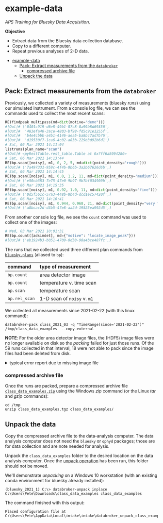 # example-data

*APS Training for Bluesky Data Acquisition*.

**Objective**

* Extract data from the Bluesky data collection database.
* Copy to a different computer.
* Repeat previous analyses of 2-D data.

- [example-data](#example-data)
  - [Pack: Extract measurements from the `databroker`](#pack-extract-measurements-from-the-databroker)
    - [compressed archive file](#compressed-archive-file)
  - [Unpack the data](#unpack-the-data)

## Pack: Extract measurements from the `databroker`

Previously, we collected a variety of measurements (bluesky *runs*)
using our simulated instrument. From a console log file, we can see the
commands used to collect the most recent scans:

```python
RE(findpeak_multipass(md=dict(motive="demo")))
#[Out]# ('0401c919-d6e8-49b1-87c8-8a99b8d69356',
#[Out]#  '483efa40-3ace-4803-bf98-fd5c91e1255f',
#[Out]#  'b4e4cbbb-a4b1-4146-aea5-ba8bc7ad7b76',
#[Out]#  'd19530f7-1ca6-4c02-a83b-229b3d92b6d1')
# Sat, 06 Mar 2021 14:11:04
listruns(plan_name="scan")
#[Out]# <pyRestTable.rest_table.Table at 0x7ff6a8094280>
# Sat, 06 Mar 2021 14:13:44
RE(bp.scan([noisy], m1, 0, 2, 5, md=dict(point_density="rough")))
#[Out]# ('7a497331-959c-4f4b-8b6b-3a2b67626d6b',)
# Sat, 06 Mar 2021 14:14:45
RE(bp.scan([noisy], m1, 0.8, 1.2, 11, md=dict(point_density="medium")))
#[Out]# ('e50cb383-7e75-47e0-9b97-9b7bf034900b',)
# Sat, 06 Mar 2021 14:15:35
RE(bp.scan([noisy], m1, 0.92, 1.0, 11, md=dict(point_density="fine")))
#[Out]# ('0d5f561c-57a3-448b-8b4d-dcd1ec57420f',)
# Sat, 06 Mar 2021 14:16:41
RE(bp.scan([noisy], m1, 0.944, 0.968, 21, md=dict(point_density="very fine")))
#[Out]# ('a8bcac2d-d3b5-47e8-aa2d-19525ea992d5',)
```

From another console log file, we see the `count` command was used to
collect one of the images:

```python
# Wed, 03 Mar 2021 10:01:31
RE(bp.count([adsimdet], md={"motive": "locate_image_peak"}))
#[Out]# ('eb1924b3-b051-4709-8d38-98a4bce487fc',)
```

The runs that we collected used three different plan commands from
[`bluesky.plans`](https://blueskyproject.io/bluesky/plans.html) (aliased
to `bp`):

command | type of measurement
:--- | :---
`bp.count` | area detector image
`bp.count` | temperature v. time scan
`bp.scan` | temperature scan
`bp.rel_scan` | 1-D scan of `noisy` v. `m1`

We collected all measurements since 2021-02-22 (with this linux
command):

    databroker-pack class_2021_03 -q "TimeRange(since='2021-02-22')" /tmp/class_data_examples  --copy-external

**NOTE**: For the older area detector image files, the (HDF5) image files were no
longer available on disk so the *packing* failed for just those runs.  Of
the 59 runs collected in that interval, 18 were not able to pack since
the image files had been deleted from disk.

<details>
<summary>typical error report due to missing image file</summary>

```
Error while exporting Run 'ec4915d9-f6f2-4b8d-85eb-cf4b3556b2f5'
Traceback (most recent call last):
  File "/home/prjemian/Apps/miniconda3/envs/bluesky_2021_1/lib/python3.8/site-packages/event_model/__init__.py", line 1041, in _attempt_with_retries
    return func(*args, **kwargs)
  File "/home/prjemian/Apps/miniconda3/envs/bluesky_2021_1/lib/python3.8/site-packages/area_detector_handlers/handlers.py", line 181, in __init__
    super().__init__(
  File "/home/prjemian/Apps/miniconda3/envs/bluesky_2021_1/lib/python3.8/site-packages/area_detector_handlers/handlers.py", line 117, in __init__
    self.open()
  File "/home/prjemian/Apps/miniconda3/envs/bluesky_2021_1/lib/python3.8/site-packages/area_detector_handlers/handlers.py", line 137, in open
    self._file = h5py.File(self._filename, "r")
  File "/home/prjemian/Apps/miniconda3/envs/bluesky_2021_1/lib/python3.8/site-packages/h5py/_hl/files.py", line 406, in __init__
    fid = make_fid(name, mode, userblock_size,
  File "/home/prjemian/Apps/miniconda3/envs/bluesky_2021_1/lib/python3.8/site-packages/h5py/_hl/files.py", line 173, in make_fid
    fid = h5f.open(name, flags, fapl=fapl)
  File "h5py/_objects.pyx", line 54, in h5py._objects.with_phil.wrapper
  File "h5py/_objects.pyx", line 55, in h5py._objects.with_phil.wrapper
  File "h5py/h5f.pyx", line 88, in h5py.h5f.open
OSError: Unable to open file (unable to open file: name = '/tmp/docker_ioc/iocad/tmp/images/742f7926-acb6-4346-b8e8_000.h5', errno = 2, error message = 'No such file or directory', flags = 0, o_flags = 0)

The above exception was the direct cause of the following exception:

Traceback (most recent call last):
  File "/home/prjemian/Apps/miniconda3/envs/bluesky_2021_1/lib/python3.8/site-packages/databroker_pack/_pack.py", line 228, in export_catalog
    artifacts, files = export_run(
  File "/home/prjemian/Apps/miniconda3/envs/bluesky_2021_1/lib/python3.8/site-packages/databroker_pack/_pack.py", line 346, in export_run
    files[key].update(run.get_file_list(doc))
  File "/home/prjemian/Apps/miniconda3/envs/bluesky_2021_1/lib/python3.8/site-packages/databroker/core.py", line 1132, in get_file_list
    handler = self.fillers['yes'].get_handler(resource)
  File "/home/prjemian/Apps/miniconda3/envs/bluesky_2021_1/lib/python3.8/site-packages/event_model/__init__.py", line 861, in get_handler
    handler = _attempt_with_retries(
  File "/home/prjemian/Apps/miniconda3/envs/bluesky_2021_1/lib/python3.8/site-packages/event_model/__init__.py", line 1052, in _attempt_with_retries
    raise error_to_raise from error
event_model.EventModelError: Error instantiating handler class <class 'event_model.SubclassedAreaDetectorHDF5Handler'> with Resource document Resource({'spec': 'AD_HDF5', 'root': '/', 'resource_path': 'tmp/docker_ioc/iocad/tmp/images/742f7926-acb6-4346-b8e8_000.h5', 'resource_kwargs': {'frame_per_point': 1}, 'path_semantics': 'posix', 'uid': '8d53eef4-2418-41d1-bdd6-122938631ecc', 'run_start': 'ec4915d9-f6f2-4b8d-85eb-cf4b3556b2f5'}). Its 'root' field / was *not* modified by root_map.
```

Additional files in this directory:

file | description
:--- | :---
`packing.log` | console output from `databroker-pack` command
`pack-log-errors.txt` | errors reported from `databroker-pack` command
`pack-uids-failed.txt` | uids of runs that could not be packed

</details>

### compressed archive file

Once the runs are packed, prepare a compressed archive file
[`class_data_examples.zip`](class_data_examples.zip) using the Windows
*zip* command (or the Linux *tar* and *gzip* commands):

    cd /tmp
    unzip class_data_examples.tgz class_data_examples/

## Unpack the data

Copy the compressed archive file to the data-analysis computer.  The
data analysis computer does not need the `bluesky` or `ophyd` packages;
those are for data collection and are note needed for analysis.

Unpack the `class_data_examples` folder to the desired location on the
data analysis computer.  Once the [unpack
operation](https://blueskyproject.io/databroker-pack/usage.html#unpacking-a-packed-catalog)
has been run, this folder should not be moved.

We'll demonstrate *unpacking* on a Windows 10 workstation (with an
existing conda environment for bluesky already installed):

    (bluesky_2021_1) C:\> databroker-unpack inplace C:\Users\Pete\Downloads\class_data_examples class_data_examples

The command finished with this output:

    Placed configuration file at C:\Users\Pete\AppData\Local\intake\intake\databroker_unpack_class_example_data.yml
